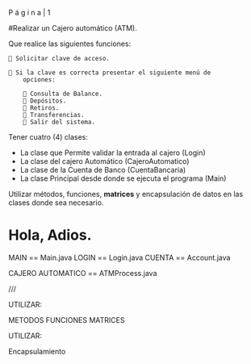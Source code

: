 P á g i n a | 1

#Realizar un Cajero automático (ATM). 

Que realice las siguientes funciones:

     Solicitar clave de acceso.

     Si la clave es correcta presentar el siguiente menú de
        opciones:

         Consulta de Balance.
         Depósitos.
         Retiros.
         Transferencias.
         Salir del sistema. 

Tener cuatro (4) clases:

  - La clase que Permite validar la entrada al cajero (Login)
  - La clase del cajero Automático (CajeroAutomatico)
  - La clase de la Cuenta de Banco (CuentaBancaria)
  - La clase Principal desde donde se ejecuta el programa
    (Main)

  Utilizar métodos, funciones, **matrices** y encapsulación de
  datos en las clases donde sea necesario. 



# Hola, Adios.

MAIN == Main.java
LOGIN == Login.java
CUENTA == Account.java

CAJERO AUTOMATICO == ATMProcess.java

///

UTILIZAR:

METODOS
FUNCIONES
MATRICES

UTILIZAR:

Encapsulamiento


